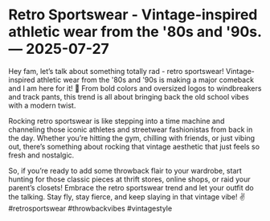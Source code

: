 # Retro Sportswear - Vintage-inspired athletic wear from the '80s and '90s. — 2025-07-27

Hey fam, let’s talk about something totally rad - retro sportswear! Vintage-inspired athletic wear from the '80s and '90s is making a major comeback and I am here for it! 🌟 From bold colors and oversized logos to windbreakers and track pants, this trend is all about bringing back the old school vibes with a modern twist.

Rocking retro sportswear is like stepping into a time machine and channeling those iconic athletes and streetwear fashionistas from back in the day. Whether you’re hitting the gym, chilling with friends, or just vibing out, there’s something about rocking that vintage aesthetic that just feels so fresh and nostalgic.

So, if you’re ready to add some throwback flair to your wardrobe, start hunting for those classic pieces at thrift stores, online shops, or raid your parent’s closets! Embrace the retro sportswear trend and let your outfit do the talking. Stay fly, stay fierce, and keep slaying in that vintage vibe! ✌️ #retrosportswear #throwbackvibes #vintagestyle